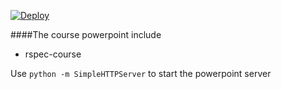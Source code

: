 [![Deploy](https://www.herokucdn.com/deploy/button.svg)](https://course-powerpoint.herokuapp.com)

####The course powerpoint include
* rspec-course

Use `python -m SimpleHTTPServer` to start the powerpoint server
